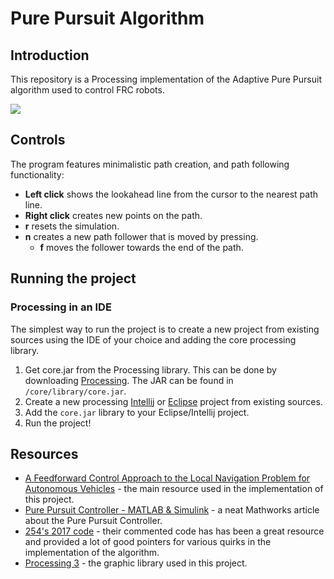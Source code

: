 # Pure Pursuit Algorithm

## Introduction
This repository is a Processing implementation of the Adaptive Pure Pursuit algorithm used to control FRC robots.

![](https://i.imgur.com/tBCkt62.gif)

## Controls
The program features minimalistic path creation, and path following functionality:

* **Left click** shows the lookahead line from the cursor to the nearest path line. 
* **Right click** creates new points on the path.
* **r** resets the simulation.
* **n** creates a new path follower that is moved by pressing.
    + **f** moves the follower towards the end of the path.

## Running the project

### Processing in an IDE
The simplest way to run the project is to create a new project from existing sources using the IDE of your choice and adding the core processing library.

1. Get core.jar from the Processing library. This can be done by downloading [Processing](https://processing.org/download). The JAR can be found in `/core/library/core.jar`.
2. Create a new processing [Intellij](https://stackoverflow.com/questions/36765288/how-to-use-processing-3-on-intellij-idea) or [Eclipse](https://processing.org/tutorials/eclipse/) project from existing sources.
3. Add the `core.jar` library to your Eclipse/Intellij project.
4. Run the project!

## Resources
* [A Feedforward Control Approach to the Local Navigation Problem for Autonomous Vehicles](https://www.ri.cmu.edu/pub_files/pub1/kelly_alonzo_1994_4/kelly_alonzo_1994_4.pdf) - the main resource used in the implementation of this project.
* [Pure Pursuit Controller - MATLAB & Simulink](https://www.mathworks.com/help/robotics/ug/pure-pursuit-controller.html) - a neat Mathworks article about the Pure Pursuit Controller.
* [254's 2017 code](https://github.com/Team254/FRC-2017-Public) - their commented code has has been a great resource and provided a lot of good pointers for various quirks in the implementation of the algorithm.
* [Processing 3](https://processing.org/download/) - the graphic library used in this project.